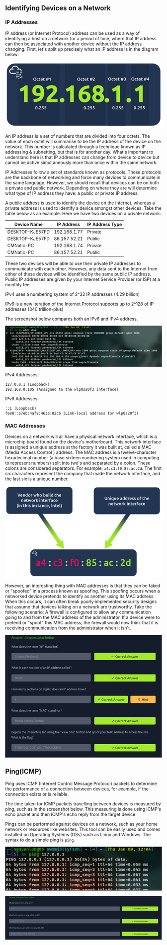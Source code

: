 ## Identifying Devices on a Network
### IP Addresses
IP address (or Internet Protocol) address can be used as a way of identifying a host on a network for a period of time, where that IP address can then be associated with another device without the IP address changing. First, let's split up precisely what an IP address is in the diagram below:

![alt text](image.png)

An IP address is a set of numbers that are divided into four octets. The value of each octet will summarise to be the IP address of the device on the network. This number is calculated through a technique known as IP addressing & subnetting, but that is for another day. What's important to understand here is that IP addresses can change from device to device but cannot be active simultaneously more than once within the same network.

IP Addresses follow a set of standards known as protocols. These protocols are the backbone of networking and force many devices to communicate in the same language. However, we should recall that devices can be on both a private and public network. Depending on where they are will determine what type of IP address they have: a public or private IP address.

A public address is used to identify the device on the Internet, whereas a private address is used to identify a device amongst other devices. Take the table below as an example. Here we have two devices on a private network:

Device Name|IP Address|IP Address Type
-|-|-
DESKTOP-KJE57FD|192.168.1.77|Private
DESKTOP-KJE57FD|86.157.52.21|Public
CMNatic-PC|192.168.1.74|Private
CMNatic-PC|86.157.52.21|Public


These two devices will be able to use their private IP addresses to communicate with each other. However, any data sent to the Internet from either of these devices will be identified by the same public IP address. Public IP addresses are given by your Internet Service Provider (or ISP) at a monthly fee.

IPv4 uses a numbering system of 2^32 IP addresses (4.29 billion)

IPv6 is a new iteration of the Internet Protocol supports up to 2^128 of IP addresses (340 trillion-plus)

The screenshot below compares both an IPv6 and IPv4 address.

![alt text](image-1.png)

IPv4 Addresses:

    127.0.0.1 (Loopback)
    192.168.0.105 (Assigned to the wlp0s20f3 interface)

IPv6 Addresses:

    ::1 (Loopback)
    fe80::67eb:4af8:463e:82cb (Link-local address for wlp0s20f3)



### MAC Addresses

Devices on a network will all have a physical network interface, which is a microchip board found on the device's motherboard. This network interface is assigned a unique address at the factory it was built at, called a MAC (Media Access Control ) address. The MAC address is a twelve-character hexadecimal number (a base sixteen numbering system used in computing to represent numbers) split into two's and separated by a colon. These colons are considered separators. For example, `a4:c3:f0:85:ac:2d`. The first six characters represent the company that made the network interface, and the last six is a unique number.

![alt text](image-2.png)

However, an interesting thing with MAC addresses is that they can be faked or "spoofed" in a process known as spoofing. This spoofing occurs when a networked device pretends to identify as another using its MAC address. When this occurs, it can often break poorly implemented security designs that assume that devices talking on a network are trustworthy. Take the following scenario: A firewall is configured to allow any communication going to and from the MAC address of the administrator. If a device were to pretend or "spoof" this MAC address, the firewall would now think that it is receiving communication from the administrator when it isn't.


![alt text](image-3.png)
## Ping(ICMP)
Ping uses ICMP (Internet Control Message Protocol) packets to determine the performance of a connection between devices, for example, if the connection exists or is reliable.

The time taken for ICMP packets travelling between devices is measured by ping, such as in the screenshot below. This measuring is done using ICMP's echo packet and then ICMP's echo reply from the target device.

Pings can be performed against devices on a network, such as your home network or resources like websites. This tool can be easily used and comes installed on Operating Systems (OSs) such as Linux and Windows. The syntax to do a simple ping is `ping`.

![alt text](image-4.png)

![alt text](image-5.png)